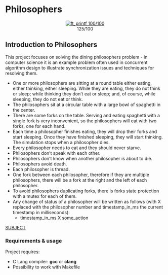 # Philosophers
<p align="center">
<a href="https://github.com/YOPll/get_next_line">
  <img src="https://user-images.githubusercontent.com/49567393/145694296-91b27fdf-3666-4670-8a84-23695c2be1a4.png" alt="ft_printf 100/100">
</a>
  <br>
  125/100
</p>

## Introduction to Philosophers

This project focuses on solving the dining philosophers problem - in computer science it is an example problem often used in concurrent algorithm design to illustrate synchronization issues and techniques for resolving them.


* One or more philosophers are sitting at a round table either eating, either thinking, either sleeping. While they are eating, they do not think or sleep; while thinking they don’t eat or sleep; and, of course, while sleeping, they do not eat or think.
* The philosophers sit at a circular table with a large bowl of spaghetti in the center.
* There are some forks on the table. Serving and eating spaghetti with a single fork is very inconvenient, so the philosophers will eat with two forks, one for each hand.
* Each time a philosopher finishes eating, they will drop their forks and start sleeping. Once they have finished sleeping, they will start thinking. The simulation stops when a philosopher dies.
* Every philosopher needs to eat and they should never starve.
* Philosophers don’t speak with each other.
* Philosophers don’t know when another philosopher is about to die.
* Philosophers avoid death.
* Each philosopher is thread.
* One fork between each philosopher, therefore if they are multiple philosophers, there will be a fork at the right and the left of each philosopher.
* To avoid philosophers duplicating forks, there is forks state protection with a mutex for each of them.
* Any change of status of a philosopher will be written as follows (with X replaced with the philosopher number and timestamp_in_ms the current timestamp in milliseconds):
  * timestamp_in_ms X some_action

[SUBJECT](Subject/en.subject.pdf)

### Requirements & usage
Project requires:
* C Lang compiler: **gcc** or **clang**
* Possibility to work with Makefile
